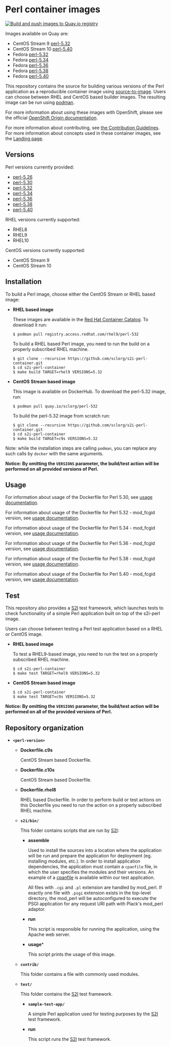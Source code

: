 Perl container images
=====================

[![Build and push images to Quay.io registry](https://github.com/sclorg/s2i-perl-container/actions/workflows/build-and-push.yml/badge.svg)](https://github.com/sclorg/s2i-perl-container/actions/workflows/build-and-push.yml)

Images available on Quay are:
* CentOS Stream 9 [perl-5.32](https://quay.io/repository/sclorg/perl-532-c9s)
* CentOS Stream 10 [perl-5.40](https://quay.io/repository/sclorg/perl-540-c10s)
* Fedora [perl-5.32](https://quay.io/repository/fedora/perl-532)
* Fedora [perl-5.34](https://quay.io/repository/fedora/perl-534)
* Fedora [perl-5.36](https://quay.io/repository/fedora/perl-536)
* Fedora [perl-5.38](https://quay.io/repository/fedora/perl-538)
* Fedora [perl-5.40](https://quay.io/repository/fedora/perl-540)

This repository contains the source for building various versions of
the Perl application as a reproducible container image using
[source-to-image](https://github.com/openshift/source-to-image).
Users can choose between RHEL and CentOS based builder images.
The resulting image can be run using [podman](https://github.com/containers/libpod).

For more information about using these images with OpenShift, please see the
official [OpenShift Origin documentation](https://docs.okd.io/latest/using_images/s2i_images/perl.html).

For more information about contributing, see
[the Contribution Guidelines](https://github.com/sclorg/welcome/blob/master/contribution.md).
For more information about concepts used in these container images, see the
[Landing page](https://github.com/sclorg/welcome).


Versions
--------
Perl versions currently provided:
* [perl-5.26](5.26)
* [perl-5.30](5.30)
* [perl-5.32](5.32)
* [perl-5.34](5.34)
* [perl-5.36](5.36)
* [perl-5.38](5.38)
* [perl-5.40](5.40)

RHEL versions currently supported:
* RHEL8
* RHEL9
* RHEL10

CentOS versions currently supported:
* CentOS Stream 9
* CentOS Stream 10

<!--
Table start
-->
<!--
Table end
-->

Installation
------------
To build a Perl image, choose either the CentOS Stream or RHEL based image:

*  **RHEL based image**

    These images are available in the [Red Hat Container Catalog](https://access.redhat.com/containers/#/registry.access.redhat.com/rhel9/perl-532).
    To download it run:

    ```
    $ podman pull registry.access.redhat.com/rhel9/perl-532
    ```

    To build a RHEL based Perl image, you need to run the build on a properly
    subscribed RHEL machine.

    ```
    $ git clone --recursive https://github.com/sclorg/s2i-perl-container.git
    $ cd s2i-perl-container
    $ make build TARGET=rhel9 VERSIONS=5.32
    ```

*  **CentOS Stream based image**

    This image is available on DockerHub. To download the perl-5.32 image, run:

    ```
    $ podman pull quay.io/sclorg/perl-532
    ```

    To build the perl-5.32 image from scratch run:

    ```
    $ git clone --recursive https://github.com/sclorg/s2i-perl-container.git
    $ cd s2i-perl-container
    $ make build TARGET=c9s VERSIONS=5.32
    ```

Note: while the installation steps are calling `podman`, you can replace any such calls by `docker` with the same arguments.

**Notice: By omitting the `VERSIONS` parameter, the build/test action will be performed
on all provided versions of Perl.**


Usage
-----

For information about usage of the Dockerfile for Perl 5.30,
see [usage documentation](5.30/README.md).

For information about usage of the Dockerfile for Perl 5.32 - mod_fcgid version,
see [usage documentation](5.32/README.md).

For information about usage of the Dockerfile for Perl 5.34 - mod_fcgid version,
see [usage documentation](5.34/README.md).

For information about usage of the Dockerfile for Perl 5.36 - mod_fcgid version,
see [usage documentation](5.36/README.md).

For information about usage of the Dockerfile for Perl 5.38 - mod_fcgid version,
see [usage documentation](5.38/README.md).

For information about usage of the Dockerfile for Perl 5.40 - mod_fcgid version,
see [usage documentation](5.40/README.md).

Test
----
This repository also provides a [S2I](https://github.com/openshift/source-to-image) test framework,
which launches tests to check functionality of a simple Perl application built on top of the s2i-perl image.

Users can choose between testing a Perl test application based on a RHEL or CentOS image.

*  **RHEL based image**

    To test a RHEL9-based image, you need to run the test on a properly
    subscribed RHEL machine.

    ```
    $ cd s2i-perl-container
    $ make test TARGET=rhel9 VERSIONS=5.32
    ```

*  **CentOS Stream based image**

    ```
    $ cd s2i-perl-container
    $ make test TARGET=c9s VERSIONS=5.32
    ```

**Notice: By omitting the `VERSIONS` parameter, the build/test action will be performed
on all of the provided versions of Perl.**


Repository organization
-----------------------
* **`<perl-version>`**

    * **Dockerfile.c9s**

        CentOS Stream based Dockerfile.

    * **Dockerfile.c10s**

        CentOS Stream based Dockerfile.

    * **Dockerfile.rhel8**

        RHEL based Dockerfile. In order to perform build or test actions on this
        Dockerfile you need to run the action on a properly subscribed RHEL machine.

    * **`s2i/bin/`**

        This folder contains scripts that are run by [S2I](https://github.com/openshift/source-to-image):

        *   **assemble**

            Used to install the sources into a location where the application
            will be run and prepare the application for deployment (eg. installing
            modules, etc.).
            In order to install application dependencies, the application must contain a
            `cpanfile` file, in which the user specifies the modules and their versions.
            An example of a [cpanfile](https://github.com/sclorg/s2i-perl-container/blob/master/5.30/test/sample-test-app/cpanfile) is available within our test application.

            All files with `.cgi` and `.pl` extension are handled by mod_perl.
            If exactly one file with `.psgi` extension exists in the top-level
            directory, the mod_perl will be autoconfigured to execute the PSGI
            application for any request URI path with Plack's mod_perl adaptor.

        *   **run**

            This script is responsible for running the application, using the
            Apache web server.

        *   **usage***

            This script prints the usage of this image.

    * **`contrib/`**

        This folder contains a file with commonly used modules.

    * **`test/`**

        This folder contains the [S2I](https://github.com/openshift/source-to-image)
        test framework.

        * **`sample-test-app/`**

            A simple Perl application used for testing purposes by the [S2I](https://github.com/openshift/source-to-image) test framework.

        * **run**

            This script runs the [S2I](https://github.com/openshift/source-to-image) test framework.
